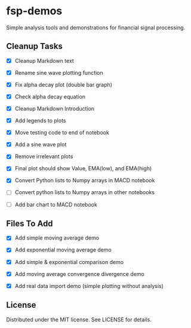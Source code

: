 # fsp-demos
Simple analysis tools and demonstrations for financial signal processing.

## Cleanup Tasks
- [x] Cleanup Markdown text
- [x] Rename sine wave plotting function
- [x] Fix alpha decay plot (double bar graph)
- [x] Check alpha decay equation
- [x] Cleanup Markdown Introduction
- [x] Add legends to plots
- [x] Move testing code to end of notebook
- [x] Add a sine wave plot
- [x] Remove irrelevant plots
- [x] Final plot should show Value, EMA(low), and EMA(high)
- [x] Convert Python lists to Numpy arrays in MACD notebook
- [ ] Convert python lists to Numpy arrays in other notebooks
- [ ] Add bar chart to MACD notebook


## Files To Add
- [x] Add simple moving average demo
- [x] Add exponential moving average demo
- [x] Add simple & exponential comparison demo
- [x] Add moving average convergence divergence demo
- [x] Add real data import demo (simple plotting without analysis)


## License
Distributed under the MIT license. See LICENSE for details.

